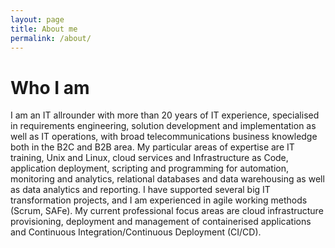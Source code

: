 ```yaml
---
layout: page
title: About me
permalink: /about/
---
```


# Who I am

I am an IT allrounder with more than 20 years of IT experience, specialised in requirements engineering, solution development
and implementation as well as IT operations, with broad telecommunications business knowledge both in the B2C and B2B area.
My particular areas of expertise are IT training, Unix and Linux, cloud services and Infrastructure as Code, application deployment,
scripting and programming for automation, monitoring and analytics, relational databases and data warehousing as well as
data analytics and reporting. I have supported several big IT transformation projects, and I am experienced in agile working methods
(Scrum, SAFe). My current professional focus areas are cloud infrastructure provisioning, deployment and management of
containerised applications and Continuous Integration/Continuous Deployment (CI/CD).

